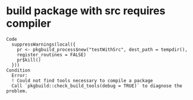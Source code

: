 # build package with src requires compiler

    Code
      suppressWarnings(local({
        pr <- pkgbuild_process$new("testWithSrc", dest_path = tempdir(),
        register_routines = FALSE)
        pr$kill()
      }))
    Condition
      Error:
      ! Could not find tools necessary to compile a package
      Call `pkgbuild::check_build_tools(debug = TRUE)` to diagnose the problem.

